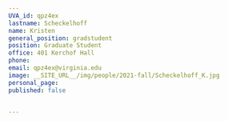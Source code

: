 ```yaml
---
UVA_id: qpz4ex
lastname: Scheckelhoff
name: Kristen
general_position: gradstudent
position: Graduate Student
office: 401 Kerchof Hall
phone:  
email: qpz4ex@virginia.edu
image: __SITE_URL__/img/people/2021-fall/Scheckelhoff_K.jpg 
personal_page:
published: false


---
```

